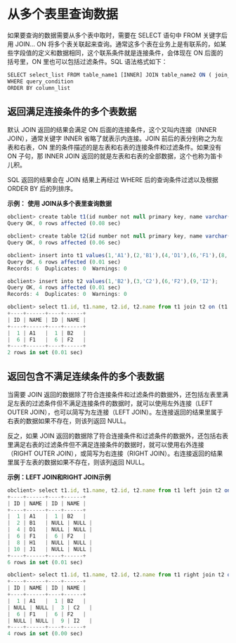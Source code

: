 从多个表里查询数据 
==============================



如果要查询的数据需要从多个表中取时，需要在 SELECT 语句中 FROM 关键字后用 JOIN... ON 将多个表关联起来查询。通常这多个表在业务上是有联系的，如某些字段值的定义和数据相同，这个联系条件就是连接条件，会体现在 ON 后面的括号里，ON 里也可以包括过滤条件。SQL 语法格式如下：

```javascript
SELECT select_list FROM table_name1 [INNER] JOIN table_name2 ON ( join_condition )
WHERE query_condition 
ORDER BY column_list
```





返回满足连接条件的多个表数据 
-----------------------

默认 JOIN 返回的结果会满足 ON 后面的连接条件，这个又叫内连接（INNER JOIN），通常关键字 INNER 省略了就表示内连接。JOIN 前后的表分别称之为左表和右表，ON 里的条件描述的是左表和右表的连接条件和过滤条件。如果没有ON 子句，那 INNER JOIN 返回的就是左表和右表的全部数据，这个也称为笛卡儿积。

SQL 返回的结果会在 JOIN 结果上再经过 WHERE 后的查询条件过滤以及根据 ORDER BY 后的列排序。

**示例：** **使用** **JOIN从多个表里查询数据** 

```javascript
obclient> create table t1(id number not null primary key, name varchar(50));
Query OK, 0 rows affected (0.08 sec)

obclient> create table t2(id number not null primary key, name varchar(50));
Query OK, 0 rows affected (0.06 sec)

obclient> insert into t1 values(1,'A1'),(2,'B1'),(4,'D1'),(6,'F1'),(8,'H1'),(10,'J1');
Query OK, 6 rows affected (0.01 sec)
Records: 6  Duplicates: 0  Warnings: 0

obclient> insert into t2 values(1,'B2'),(3,'C2'),(6,'F2'),(9,'I2');
Query OK, 4 rows affected (0.01 sec)
Records: 4  Duplicates: 0  Warnings: 0

obclient> select t1.id, t1.name, t2.id, t2.name from t1 join t2 on (t1.id=t2.id) ;
+----+------+----+------+
| ID | NAME | ID | NAME |
+----+------+----+------+
|  1 | A1   |  1 | B2   |
|  6 | F1   |  6 | F2   |
+----+------+----+------+
2 rows in set (0.01 sec)
```





返回包含不满足连续条件的多个表数据 
--------------------------

当需要 JOIN 返回的数据除了符合连接条件和过滤条件的数据外，还包括左表里满足左表的过滤条件但不满足连接条件的数据时，就可以使用左外连接（LEFT OUTER JOIN），也可以简写为左连接（LEFT JOIN）。左连接返回的结果里属于右表的数据如果不存在，则该列返回 NULL。

反之，如果 JOIN 返回的数据除了符合连接条件和过滤条件的数据外，还包括右表里满足右表的过滤条件但不满足连接条件的数据时，就可以使用右外连接（RIGHT OUTER JOIN），或简写为右连接（RIGHT JOIN）。右连接返回的结果里属于左表的数据如果不存在，则该列返回 NULL。

**示例：LEFT JOIN和RIGHT JOIN示例** 

```javascript
obclient> select t1.id, t1.name, t2.id, t2.name from t1 left join t2 on (t1.id=t2.id) ;
+----+------+----+------+
| ID | NAME | ID | NAME |
+----+------+----+------+
|  1 | A1   |  1 | B2   |
|  2 | B1   | NULL | NULL |
|  4 | D1   | NULL | NULL |
|  6 | F1   |  6 | F2   |
|  8 | H1   | NULL | NULL |
| 10 | J1   | NULL | NULL |
+----+------+----+------+
6 rows in set (0.01 sec)

obclient> select t1.id, t1.name, t2.id, t2.name from t1 right join t2 on (t1.id=t2.id) ;
+----+------+----+------+
| ID | NAME | ID | NAME |
+----+------+----+------+
|  1 | A1   |  1 | B2   |
| NULL | NULL |  3 | C2   |
|  6 | F1   |  6 | F2   |
| NULL | NULL |  9 | I2   |
+----+------+----+------+
4 rows in set (0.00 sec)
```



